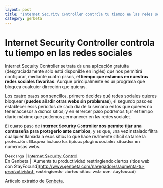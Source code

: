 ```yaml
---
layout: post
title: "Internet Security Controller controla tu tiempo en las redes sociales"
category: genbeta
---
```


# Internet Security Controller controla tu tiempo en las redes sociales


Internet Security Controller se trata de una aplicación gratuita
(desgraciadamente sólo está disponible en inglés) que nos permitirá
configurar, mediante cuatro pasos, el **tiempo que estamos en nuestras redes
sociales favoritas**. Aunque principalmente es un programa que bloquea
cualquier dirección que quieras.

Los cuatro pasos son sencillos, primero decides qué redes sociales quieres
bloquear (**puedes añadir otras webs sin problemas**), el segundo paso es
establecer esos periodos de cada día de la semana en los que quieres no tener
accesos a dichos sitios; y en el tercer paso podremos fijar el tiempo diario
máximo que podemos permanecer en las redes sociales.

El cuarto paso de **Internet Security Controller nos permite fijar una
contraseña para protegerlo ante cambios**, y es que, una vez instalado filtra
cualquier llamada a esos sitios lo que hace realmente difícil saltarse la
protección. Bloquea incluso los típicos plugins sociales situados en numerosas
webs.

Descarga | [Internet Security
Control](http://www.securitysupervisor.com/home?view=&id=279)  
En Genbeta | [Aumenta tu productividad restringiendo ciertos sitios web con
StayFocusd](http://www.genbeta.com/navegadores/aumenta-tu-productividad-
restringiendo-ciertos-sitios-web-con-stayfocusd)

Artículo extraído de [Genbeta](http://www.genbeta.com).